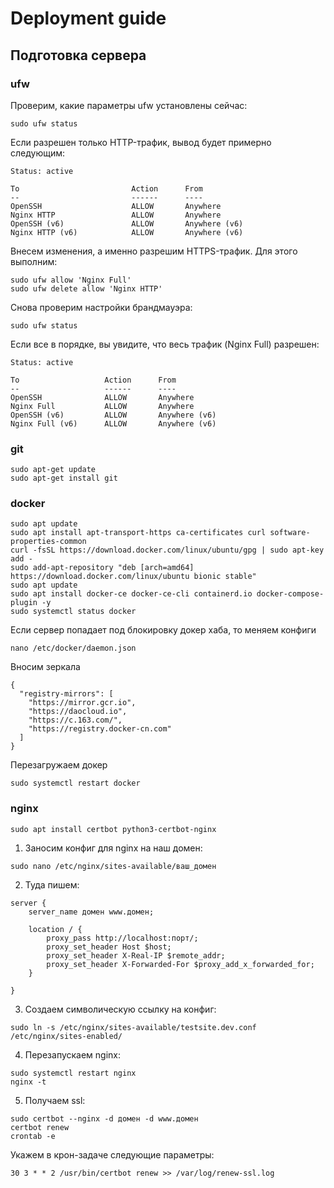 # Deployment guide

## Подготовка сервера

### ufw 
Проверим, какие параметры ufw установлены сейчас:
```
sudo ufw status
```
Если разрешен только HTTP-трафик, вывод будет примерно следующим:
```
Status: active

To                         Action      From
--                         ------      ----
OpenSSH                    ALLOW       Anywhere                  
Nginx HTTP                 ALLOW       Anywhere                  
OpenSSH (v6)               ALLOW       Anywhere (v6)             
Nginx HTTP (v6)            ALLOW       Anywhere (v6)
```
Внесем изменения, а именно разрешим HTTPS-трафик. Для этого выполним:
```
sudo ufw allow 'Nginx Full'
sudo ufw delete allow 'Nginx HTTP'
```

Cнова проверим настройки брандмауэра: 
```
sudo ufw status
```
Если все в порядке, вы увидите, что весь трафик (Nginx Full) разрешен:
```
Status: active

To                   Action      From
--                   ------      ----
OpenSSH              ALLOW       Anywhere
Nginx Full           ALLOW       Anywhere
OpenSSH (v6)         ALLOW       Anywhere (v6)
Nginx Full (v6)      ALLOW       Anywhere (v6)
```


### git
```
sudo apt-get update
sudo apt-get install git
```

### docker
```
sudo apt update
sudo apt install apt-transport-https ca-certificates curl software-properties-common
curl -fsSL https://download.docker.com/linux/ubuntu/gpg | sudo apt-key add -
sudo add-apt-repository "deb [arch=amd64] https://download.docker.com/linux/ubuntu bionic stable"
sudo apt update
sudo apt install docker-ce docker-ce-cli containerd.io docker-compose-plugin -y
sudo systemctl status docker
```

Если сервер попадает под блокировку докер хаба, то меняем конфиги
```
nano /etc/docker/daemon.json
```

Вносим зеркала
```
{
  "registry-mirrors": [
    "https://mirror.gcr.io",
    "https://daocloud.io",
    "https://c.163.com/",
    "https://registry.docker-cn.com"
  ]
}
```

Перезагружаем докер
```
sudo systemctl restart docker
```

### nginx 
```
sudo apt install certbot python3-certbot-nginx
```

1. Заносим конфиг для nginx на наш домен:
```
sudo nano /etc/nginx/sites-available/ваш_домен
```
2. Туда пишем:
```
server {
    server_name домен www.домен;

    location / {
        proxy_pass http://localhost:порт/;
        proxy_set_header Host $host;
        proxy_set_header X-Real-IP $remote_addr;
        proxy_set_header X-Forwarded-For $proxy_add_x_forwarded_for;
    }

}
```
3. Создаем символическую ссылку на конфиг:
```
sudo ln -s /etc/nginx/sites-available/testsite.dev.conf /etc/nginx/sites-enabled/
```
4. Перезапускаем nginx:
```
sudo systemctl restart nginx
nginx -t
```
5. Получаем ssl:
```
sudo certbot --nginx -d домен -d www.домен
certbot renew
crontab -e
```
Укажем в крон-задаче следующие параметры:
```
30 3 * * 2 /usr/bin/certbot renew >> /var/log/renew-ssl.log
```

